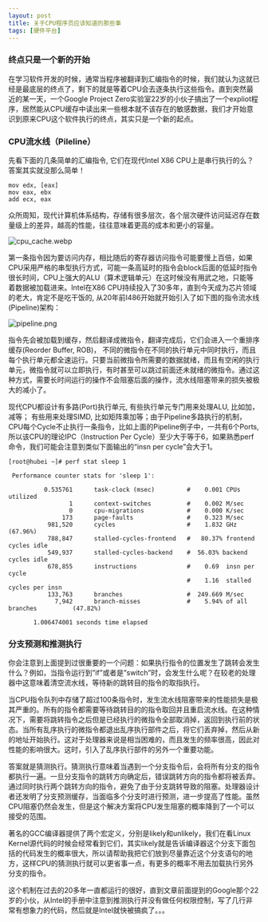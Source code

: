 ```yaml
---
layout: post
title: 关于CPU程序员应该知道的那些事
tags: [硬件平台]
---
```


### 终点只是一个新的开始 

在学习软件开发的时候，通常当程序被翻译到汇编指令的时候，我们就认为这就已经是最底层的终点了，剩下的就是等着CPU会去逐条执行这些指令。直到突然最近的某一天，一个Google Project Zero实验室22岁的小伙子搞出了一个expliot程序，居然能从CPU缓存中读出来一些根本就不该存在的敏感数据，我们才开始意识到原来CPU这个软件执行的终点，其实只是一个新的起点。

### CPU流水线（Pileline）

先看下面的几条简单的汇编指令, 它们在现代Intel X86 CPU上是串行执行的么？答案其实就没那么简单！

```
mov edx, [eax]
mov eax, ebx
add ecx, eax
```

众所周知，现代计算机体系结构，存储有很多层次，各个层次硬件访问延迟存在数量级上的差异，越高的性能，往往意味着更高的成本和更小的容量。

![cpu_cache.webp](http://ygjs-static-hz.oss-cn-beijing.aliyuncs.com/images/2018-2-8/cpu_cache.jpg)

第一条指令因为要访问内存，相比随后的寄存器访问指令可能要慢上百倍，如果CPU采用严格的串型执行方式，可能一条高延时的指令会block后面的低延时指令很长时间，CPU上强大的ALU（算术逻辑单元）在这时候没有用武之地，只能等着数据被加载进来。Intel在X86 CPU持续投入了30多年，直到今天成为芯片领域的老大，肯定不是吃干饭的, 从20年前I486开始就开始引入了如下图的指令流水线(Pipeline)架构：

![pipeline.png](http://ygjs-static-hz.oss-cn-beijing.aliyuncs.com/images/2018-2-8/pipeline.png)


指令先会被加载到缓存，然后翻译成微指令，翻译完成后，它们会进入一个重排序缓存(Reorder Buffer, ROB)， 不同的微指令在不同的执行单元中同时执行，而且每个执行单元都全速运行。只要当前微指令所需要的数据就绪，而且有空闲的执行单元，微指令就可以立即执行，有时甚至可以跳过前面还未就绪的微指令。通过这种方式，需要长时间运行的操作不会阻塞后面的操作，流水线阻塞带来的损失被极大的减小了。

现代CPU都设计有多路(Port)执行单元, 有些执行单元专门用来处理ALU, 比如加，减等； 有些用来处理SIMD, 比如矩阵乘加等；由于Pipeline多路执行的机制，CPU每个Cycle不止执行一条指令，比如上面的Pipeline例子中，一共有6个Ports, 所以该CPU的理论IPC（Instruction Per Cycle）至少大于等于6，如果熟悉perf命令，我们可能会注意到类似下面输出的“insn per cycle”会大于1。

```
[root@hubei ~]# perf stat sleep 1

 Performance counter stats for 'sleep 1':

          0.535761      task-clock (msec)         #    0.001 CPUs utilized
                 1      context-switches          #    0.002 M/sec
                 0      cpu-migrations            #    0.000 K/sec
               173      page-faults               #    0.323 M/sec
           981,520      cycles                    #    1.832 GHz                      (67.96%)
           788,847      stalled-cycles-frontend   #   80.37% frontend cycles idle
           549,937      stalled-cycles-backend    #  56.03% backend cycles idle
           678,855      instructions              #    0.69  insn per cycle
                                                  #    1.16  stalled cycles per insn
           133,763      branches                  #  249.669 M/sec
             7,942      branch-misses             #    5.94% of all branches          (47.82%)

       1.006474001 seconds time elapsed
```

### 分支预测和推测执行

你会注意到上面提到过很重要的一个问题：如果执行指令的位置发生了跳转会发生什么？例如，当指令运行到”if”或者是”switch”时，会发生什么呢？在较老的处理器中这意味着清空流水线，等待新的跳转目的指令的取指执行。

当CPU指令队列中存储了超过100条指令时，发生流水线阻塞带来的性能损失是极其严重的。所有的指令都需要等待跳转目的的指令取回并且重启流水线。在这种情况下，需要将跳转指令之后但是已经执行的微指令全部取消掉，返回到执行前的状态。当所有乱序执行的微指令都退出乱序执行部件之后，将它们丢弃掉，然后从新的地址开始执行。这对于处理器来说是相当困难的，而且发生的频率很高，因此对性能的影响很大。这时，引入了乱序执行部件的另外一个重要功能。

答案就是猜测执行。猜测执行意味着当遇到一个分支指令后，会将所有分支的指令都执行一遍。一旦分支指令的跳转方向确定后，错误跳转方向的指令都将被丢弃。通过同时执行两个跳转方向的指令，避免了由于分支跳转导致的阻塞。处理器设计者还发明了分支预测缓存，当面临多个分支时进行预测，进一步提高了性能。虽然CPU阻塞仍然会发生，但是这个解决方案将CPU发生阻塞的概率降到了一个可以接受的范围。

著名的GCC编译器提供了两个宏定义，分别是likely和unlikely，我们在看Linux Kernel源代码的时候会经常看到它们，其实likely就是告诉编译器这个分支下面包括的代码发生的概率很大，所以请帮助我把它们放到尽量靠近这个分支语句的地方，这样CPU的猜测执行就可以更省事一点，有更多的概率不用去加载执行另外分支的指令。

这个机制在过去的20多年一直都运行的很好，直到文章前面提到的Google那个22岁的小伙，从Intel的手册中注意到推测执行并没有做任何权限控制，写了几行非常有想象力的代码，然后就是Intel就快被搞疯了。。。



